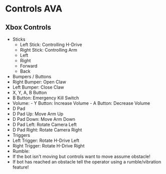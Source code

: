 # Controls AVA

## Xbox Controls
- Sticks
  -  Left Stick: Controlling H-Drive
  -  Right Stick: Controlling Arm
    -  Left
    -  Right
    -  Forward
    -  Back
-  Bumpers / Buttons
  -  Right Bumper: Open Claw
  -  Left Bumper: Close Claw
-  X, Y, A, B Button
  -  B Button: Emergency Kill Switch
  -  Volume:
    -  Y Button: Increase Volume
    -  A Button: Decrease Volume
-  D Pad
  -  D Pad Up: Move Arm Up
  -  D Pad Down: Move Arm Down
  -  D Pad Left: Rotate Camera Left
  -  D Pad Right: Rotate Camera Right
-  Triggers
  -  Left Trigger: Rotate H-Drive Left
  -  Right Trigger: Rotate H-Drive Right
-  Rumble:
  -  If the bot isn't moving but controls want to move assume obstacle!
  -  If bot has reached an obstacle tell the operator using a rumble/vibration feature!
